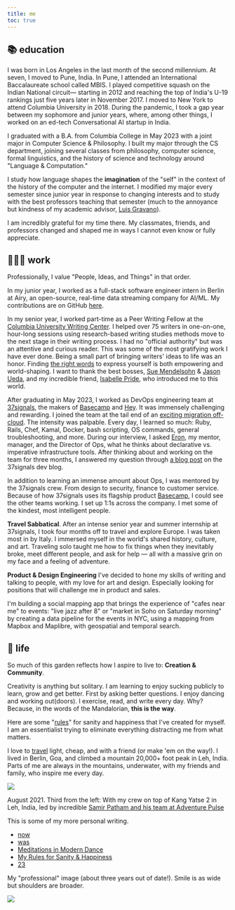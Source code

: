 ```yaml
---
title: me
toc: true
---
```

## 📚 education
I was born in Los Angeles in the last month of the second millennium. At seven, I moved to Pune, India. In Pune, I attended an International Baccalaureate school called MBIS. I played competitive squash on the Indian National circuit— starting in 2012 and reaching the top of India's U-19 rankings just five years later in November 2017. I moved to New York to attend Columbia University in 2018. During the pandemic, I took a gap year between my sophomore and junior years, where, among other things, I worked on an ed-tech Conversational AI startup in India.

I graduated with a B.A. from Columbia College in May 2023 with a joint major in Computer Science & Philosophy. I built my major through the CS department, joining several classes from philosophy, computer science, formal linguistics, and the history of science and technology around "Language & Computation." 

I study how language shapes the **imagination** of the "self"  in the context of the history of the computer and the internet. I modified my major every semester since junior year in response to changing interests and to study with the best professors teaching that semester (much to the annoyance but kindness of my academic advisor, [Luis Gravano]()).

I am incredibly grateful for my time there. My classmates, friends, and professors changed and shaped me in ways I cannot even know or fully appreciate. 

## 🧑🏽‍💻 work
Professionally, I value "People, Ideas, and Things" in that order. 

In my junior year, I worked as a full-stack software engineer intern in Berlin at Airy, an open-source, real-time data streaming company for AI/ML. My contributions are on GitHub [here](https://github.com/airyhq/airy/pulls?q=is%3Aclosed+author%3Aarmanjindal). 

In my senior year, I worked part-time as a Peer Writing Fellow at the [Columbia University Writing Center](https://www.college.columbia.edu/core/node/4083).  I helped over 75 writers in one-on-one, hour-long sessions using research-based writing studies methods move to the next stage in their writing process. I had no "official authority" but was an attentive and curious reader. This was some of the most gratifying work I have ever done. Being a small part of bringing writers' ideas to life was an honor. Finding [the right words](digital-garden/philosophy/Jugaad%20and%20the%20Power%20of%20the%20Right%20Word.md) to express yourself is both empowering and world-shaping. I want to thank the best bosses, [Sue Mendelsohn](https://english.columbia.edu/content/sue-mendelsohn) & [Jason Ueda](https://www.college.columbia.edu/core/uwp/writing-center/consultants#JasonU), and my incredible friend,  [Isabelle Pride](https://www.linkedin.com/in/isabellepride/), who introduced me to this world.

After graduating in May 2023, I worked as DevOps engineering team at [37signals](https://37signals.com/), the makers of [Basecamp](https://basecamp.com/) and [Hey](https://www.hey.com/).  It was immensely challenging and rewarding. I joined the team at the tail end of an [exciting migration off-cloud](https://basecamp.com/cloud-exit). The intensity was palpable. Every day, I learned so much: Ruby, Rails, Chef, Kamal, Docker, bash scripting, OS commands, general troubleshooting, and more. During our interview, I asked [Eron](https://dev.37signals.com/author/eron/), my mentor, manager, and the Director of Ops, what he thinks about declarative vs. imperative infrastructure tools. After thinking about and working on the team for three months, I answered my question through [a blog post](https://dev.37signals.com/leaning-imperative/) on the 37signals dev blog. 

In addition to learning an immense amount about Ops, I was mentored by the 37signals crew. From design to security, finance to customer service. Because of how 37signals uses its flagship product [Basecamp](https://basecamp.com/), I could see the other teams working. I set up 1:1s across the company. I met some of the kindest, most intelligent people. 

**Travel Sabbatical**. After an intense senior year and summer internship at 37signals, I took four months off to travel and explore Europe. I was taken most in by Italy. I immersed myself in the world's shared history, culture, and art. Traveling solo taught me how to fix things when they inevitably broke, meet different people, and ask for help — all with a massive grin on my face and a feeling of adventure. 

**Product & Design Engineering**
I've decided to hone my skills of writing and talking to people, with my love for art and design. Especially looking for positions that will challenge me in product and sales. 

I'm building a social mapping app that brings the experience of  "cafes near me" to events: "live jazz after 8" or "market in Soho on Saturday morning" by creating a data pipeline for the events in NYC, using a mapping from Mapbox and Maplibre, with geospatial and temporal search. 

## 🚀 life
So much of this garden reflects how I aspire to live to: **Creation & Community**. 

Creativity is anything but solitary. I am learning to enjoy sucking publicly to learn, grow and get better. First by asking better questions. I enjoy dancing and working out(doors). I exercise, read, and write every day. Why? Because, in the words of the Mandalorian, **this is the way**. 

Here are some "[rules](digital-garden/My%20Rules%20for%20Sanity%20&%20Happiness.md)" for sanity and happiness that I've created for myself. I am an essentialist trying to eliminate everything distracting me from what matters. 

I love to [travel](digital-garden/travel%20and%20life%20journal/Travel.md) light, cheap, and with a friend (or make 'em on the way!). I lived in Berlin, Goa, and climbed a mountain 20,000+ foot peak in Leh, India. Parts of me are always in the mountains, underwater, with my friends and family, who inspire me every day. 


![](media/kang-yatse.jpg)

August 2021. Third from the left: With my crew on top of Kang Yatse 2 in Leh, India, led by incredible [Samir Patham and his team at Adventure Pulse](https://adventure-pulse.com/)

This is some of my more personal writing.
- [now](digital-garden/now.md)
- [was](digital-garden/was.md)
- [Meditations in Modern Dance](digital-garden/Meditations%20on%20Modern%20Dance.md)
- [My Rules for Sanity & Happiness](digital-garden/My%20Rules%20for%20Sanity%20&%20Happiness.md)
- [23](private/23.md)

My "professional" image (about three years out of date!). Smile is as wide but shoulders are broader. 

![ ](media/profesh-photo.jpeg)
